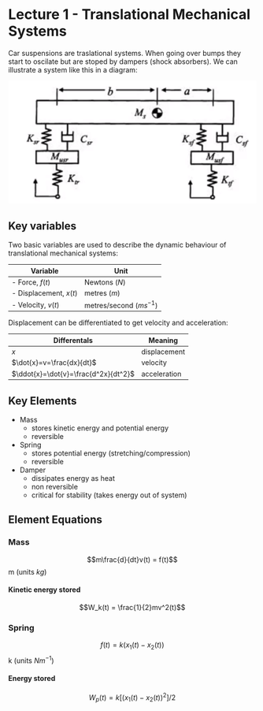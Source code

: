 # Lecture 1 - Translational Mechanical Systems

Car suspensions are traslational systems. When going over bumps they start to oscilate but are stoped by dampers (shock absorbers). We can illustrate a system like this in a diagram:

![](img/SuspensionDiagram.png)

## Key variables

Two basic variables are used to describe the dynamic
behaviour of translational mechanical systems:

| Variable               | Unit                      |
| ---------------------- | ------------------------- |
| - Force, $f(t)$        | Newtons ($N$)             |
| - Displacement, $x(t)$ | metres ($m$)              |
| - Velocity, $v(t)$     | metres/second ($ms^{-1}$) |

Displacement can be differentiated to get velocity and acceleration:

| Differentals                         | Meaning      |
| ------------------------------------ | ------------ |
| $x$                                  | displacement |
| $\dot{x}=v=\frac{dx}{dt}$            | velocity     |
| $\ddot{x}=\dot{v}=\frac{d^2x}{dt^2}$ | acceleration |

## Key Elements

- Mass
  - stores kinetic energy and potential energy
  - reversible
- Spring
  - stores potential energy (stretching/compression)
  - reversible
- Damper
  - dissipates energy as heat
  - non reversible
  - critical for stability (takes energy out of system)
  
## Element Equations

### Mass

$$m\frac{d}{dt}v(t) = f(t)$$
m (units $kg$)

#### Kinetic energy stored

$$W_k(t) = \frac{1}{2}mv^2(t)$$

### Spring

$$f(t)=k(x_1(t)-x_2(t))$$
k (units $Nm^{-1}$)

#### Energy stored

$$W_p(t)=k[(x_1(t) -x_2(t))^2]/2$$
